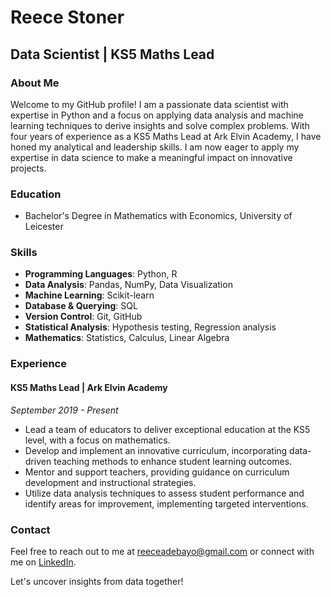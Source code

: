 
# Reece Stoner

## Data Scientist | KS5 Maths Lead

### About Me

Welcome to my GitHub profile! I am a passionate data scientist with expertise in Python and a focus on applying data analysis and machine learning techniques to derive insights and solve complex problems. With four years of experience as a KS5 Maths Lead at Ark Elvin Academy, I have honed my analytical and leadership skills. I am now eager to apply my expertise in data science to make a meaningful impact on innovative projects.

### Education

- Bachelor's Degree in Mathematics with Economics, University of Leicester

### Skills

- **Programming Languages**: Python, R
- **Data Analysis**: Pandas, NumPy, Data Visualization
- **Machine Learning**: Scikit-learn
- **Database & Querying**: SQL
- **Version Control**: Git, GitHub
- **Statistical Analysis**: Hypothesis testing, Regression analysis
- **Mathematics**: Statistics, Calculus, Linear Algebra

### Experience

#### KS5 Maths Lead | Ark Elvin Academy
*September 2019 - Present*

- Lead a team of educators to deliver exceptional education at the KS5 level, with a focus on mathematics.
- Develop and implement an innovative curriculum, incorporating data-driven teaching methods to enhance student learning outcomes.
- Mentor and support teachers, providing guidance on curriculum development and instructional strategies.
- Utilize data analysis techniques to assess student performance and identify areas for improvement, implementing targeted interventions.

### Contact

Feel free to reach out to me at [reeceadebayo@gmail.com](mailto:reeceadebayo@gmail.com) or connect with me on [LinkedIn](https://www.linkedin.com/in/reece-stoner-135298132/).

Let's uncover insights from data together!
